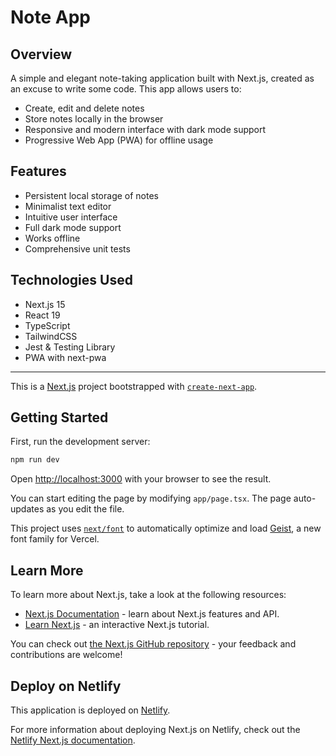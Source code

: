 # Note App

## Overview

A simple and elegant note-taking application built with Next.js, created as an excuse to write some code.
This app allows users to:

- Create, edit and delete notes
- Store notes locally in the browser
- Responsive and modern interface with dark mode support
- Progressive Web App (PWA) for offline usage

## Features

- Persistent local storage of notes
- Minimalist text editor
- Intuitive user interface
- Full dark mode support
- Works offline
- Comprehensive unit tests

## Technologies Used

- Next.js 15
- React 19
- TypeScript
- TailwindCSS
- Jest & Testing Library
- PWA with next-pwa

---
This is a [Next.js](https://nextjs.org) project bootstrapped with [`create-next-app`](https://nextjs.org/docs/app/api-reference/cli/create-next-app).

## Getting Started

First, run the development server:

```bash
npm run dev
```

Open [http://localhost:3000](http://localhost:3000) with your browser to see the result.

You can start editing the page by modifying `app/page.tsx`. The page auto-updates as you edit the file.

This project uses [`next/font`](https://nextjs.org/docs/app/building-your-application/optimizing/fonts) to automatically optimize and load [Geist](https://vercel.com/font), a new font family for Vercel.

## Learn More

To learn more about Next.js, take a look at the following resources:

- [Next.js Documentation](https://nextjs.org/docs) - learn about Next.js features and API.
- [Learn Next.js](https://nextjs.org/learn) - an interactive Next.js tutorial.

You can check out [the Next.js GitHub repository](https://github.com/vercel/next.js) - your feedback and contributions are welcome!

## Deploy on Netlify

This application is deployed on [Netlify](https://www.netlify.com/).

For more information about deploying Next.js on Netlify, check out the [Netlify Next.js documentation](https://docs.netlify.com/integrations/frameworks/next-js/overview/).
